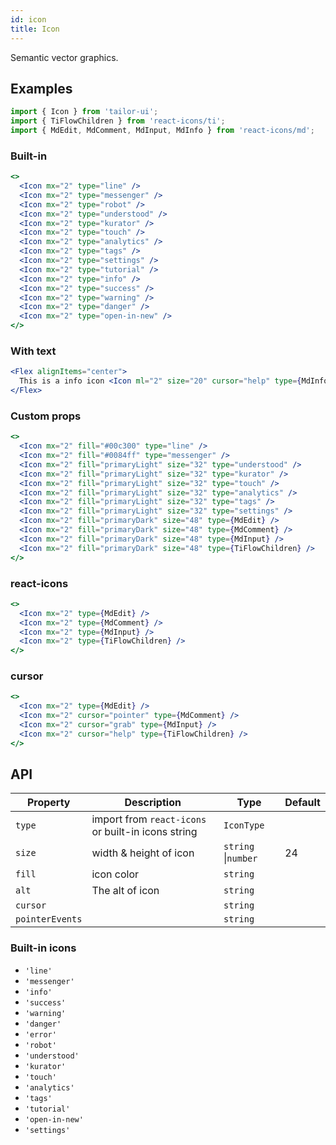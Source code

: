 ```yaml
---
id: icon
title: Icon
---
```


Semantic vector graphics.

## Examples

```js
import { Icon } from 'tailor-ui';
import { TiFlowChildren } from 'react-icons/ti';
import { MdEdit, MdComment, MdInput, MdInfo } from 'react-icons/md';
```

### Built-in

```jsx live
<>
  <Icon mx="2" type="line" />
  <Icon mx="2" type="messenger" />
  <Icon mx="2" type="robot" />
  <Icon mx="2" type="understood" />
  <Icon mx="2" type="kurator" />
  <Icon mx="2" type="touch" />
  <Icon mx="2" type="analytics" />
  <Icon mx="2" type="tags" />
  <Icon mx="2" type="settings" />
  <Icon mx="2" type="tutorial" />
  <Icon mx="2" type="info" />
  <Icon mx="2" type="success" />
  <Icon mx="2" type="warning" />
  <Icon mx="2" type="danger" />
  <Icon mx="2" type="open-in-new" />
</>
```

### With text

```jsx live
<Flex alignItems="center">
  This is a info icon <Icon ml="2" size="20" cursor="help" type={MdInfo} />
</Flex>
```

### Custom props

```jsx live
<>
  <Icon mx="2" fill="#00c300" type="line" />
  <Icon mx="2" fill="#0084ff" type="messenger" />
  <Icon mx="2" fill="primaryLight" size="32" type="understood" />
  <Icon mx="2" fill="primaryLight" size="32" type="kurator" />
  <Icon mx="2" fill="primaryLight" size="32" type="touch" />
  <Icon mx="2" fill="primaryLight" size="32" type="analytics" />
  <Icon mx="2" fill="primaryLight" size="32" type="tags" />
  <Icon mx="2" fill="primaryLight" size="32" type="settings" />
  <Icon mx="2" fill="primaryDark" size="48" type={MdEdit} />
  <Icon mx="2" fill="primaryDark" size="48" type={MdComment} />
  <Icon mx="2" fill="primaryDark" size="48" type={MdInput} />
  <Icon mx="2" fill="primaryDark" size="48" type={TiFlowChildren} />
</>
```

### react-icons

```jsx live
<>
  <Icon mx="2" type={MdEdit} />
  <Icon mx="2" type={MdComment} />
  <Icon mx="2" type={MdInput} />
  <Icon mx="2" type={TiFlowChildren} />
</>
```

### cursor

```jsx live
<>
  <Icon mx="2" type={MdEdit} />
  <Icon mx="2" cursor="pointer" type={MdComment} />
  <Icon mx="2" cursor="grab" type={MdInput} />
  <Icon mx="2" cursor="help" type={TiFlowChildren} />
</>
```

## API

| Property        | Description                                        | Type                | Default |
| --------------- | -------------------------------------------------- | ------------------- | ------- |
| `type`          | import from `react-icons` or built-in icons string | `IconType`          |         |
| `size`          | width & height of icon                             | `string` \|`number` | 24      |
| `fill`          | icon color                                         | `string`            |         |
| `alt`           | The alt of icon                                    | `string`            |         |
| `cursor`        |                                                    | `string`            |         |
| `pointerEvents` |                                                    | `string`            |         |

### Built-in icons

- `'line'`
- `'messenger'`
- `'info'`
- `'success'`
- `'warning'`
- `'danger'`
- `'error'`
- `'robot'`
- `'understood'`
- `'kurator'`
- `'touch'`
- `'analytics'`
- `'tags'`
- `'tutorial'`
- `'open-in-new'`
- `'settings'`

